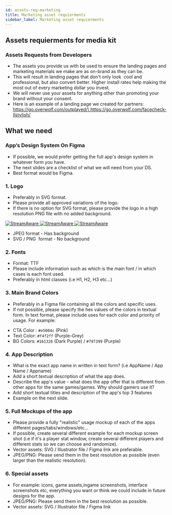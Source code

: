 ```yaml
---
id: assets-req-marketing
title: Marketing asset requierments
sidebar_label: Marketing asset requierments
---
```


##  Assets requierments for media kit

### Assets Requests from Developers
-   The assets you provide us with be used to ensure the landing pages and marketing materials we make are as on-brand as they can be.
-   This will result in landing pages that don't only look  cool and professional, but also convert better. Higher install rates help making the most out of every marketing dollar you invest.  
-   We will never use your assets for anything other than promoting your brand without your consent.
-   Here is an example of a landing page we created for partners:  
  [https://go.overwolf.com/outplayed/\
](https://go.overwolf.com/outplayed/)<https://go.overwolf.com/facecheck-llstylish/>

## What we need
### App’s Design System On Figma
-   If possible, we would prefer getting the full app's design system in whatever form you have. 
-   The next slides are a checklist of what we will need from your DS. 
-   Best format would be Figma.

### 1.  Logo
 -   Preferably in SVG format.
 -   Please provide all approved variations of the logo.
 -   If there is no option for SVG format, please provide the logo in a high resolution PNG file with no added background.
 
 <div class="box" data-slick='{"slidesToShow": 3}'>
  <a data-fancybox="gallery" data-caption="" href="https://lh5.googleusercontent.com/moDxgd34KQDEp3PyWkbtOt9BHCz8XPJ-KPbgYJrtlVfWeO4z8l3JUjh1c1N4hPVg2AJ8rVY-bIUlHILl_mBNzSedi4EYnEvBfIUZqds2PEQwmLN0lYjK-TE3kDSf7yoSOV9Kmpe3_Q"> 
    <span class="thumb">
      <img src="https://lh5.googleusercontent.com/moDxgd34KQDEp3PyWkbtOt9BHCz8XPJ-KPbgYJrtlVfWeO4z8l3JUjh1c1N4hPVg2AJ8rVY-bIUlHILl_mBNzSedi4EYnEvBfIUZqds2PEQwmLN0lYjK-TE3kDSf7yoSOV9Kmpe3_Q" alt="StreamAware">
    </span>
  </a>
  <a data-fancybox="gallery" data-caption="" href="https://lh4.googleusercontent.com/Fi_6tVkUtn9HdXg-0rjSZWG_4uJs7WF4dOkvMerGgOJpnGQB4C_wy73VUyrNrDBeqVXQXPY8-4mDJxT67J2BkvvQ2eRDXbbGkwuWh-XryqPfSymt6iBnIjVp3fWE6f2bez5Zx_mTRw"> 
    <span class="thumb">
      <img src="https://lh4.googleusercontent.com/Fi_6tVkUtn9HdXg-0rjSZWG_4uJs7WF4dOkvMerGgOJpnGQB4C_wy73VUyrNrDBeqVXQXPY8-4mDJxT67J2BkvvQ2eRDXbbGkwuWh-XryqPfSymt6iBnIjVp3fWE6f2bez5Zx_mTRw" alt="StreamAware">
    </span>
  </a>
    <a data-fancybox="gallery" data-caption="" href="https://lh3.googleusercontent.com/SZKwVAqcCmpecoAEGl9YZv5YCR7O5mC3VSr6R544NiTtc5tgDdQiX6UMbgAf8wqnrormqlCHWqcKDZU33EHqa2HVjrLbkkZsiEMZkv_Hstc2Lyw_0eutg_-p39SGmjx9cj6jG6SFxQ"> 
    <span class="thumb">
      <img src="https://lh3.googleusercontent.com/SZKwVAqcCmpecoAEGl9YZv5YCR7O5mC3VSr6R544NiTtc5tgDdQiX6UMbgAf8wqnrormqlCHWqcKDZU33EHqa2HVjrLbkkZsiEMZkv_Hstc2Lyw_0eutg_-p39SGmjx9cj6jG6SFxQ" alt="StreamAware">
    </span>
  </a>

</div>

-   JPEG format - Has background
-   SVG / PNG  format - No background


### 2. Fonts
-   Format: TTF
-   Please include information such as which is the main font / in which cases is each font used.
-   Preferably in html classes (i.e H1, H2, H3 etc...)

### 3. Main Brand Colors
-   Preferably in a Figma file containing all the colors and specific uses.
-   If not possible, please specify the hex values of the colors in textual form. In text format, please include uses for each color and priority of usage. For example:  
* CTA Color : `#e5004c` (Pink)
* Text Color: `#f4f2ff` (Purple-Grey)
* BG Colors: `#161326` (Dark Purple) / `#797399` (Purple)
                    
### 4. App Description
-   What is the exact app name in written in text form? (i.e AppName / App Name / Appname)
-   Add a short textual description of what the app does.
-   Describe the app's value - what does the app offer that is different from other apps for the same games/games. Why should gamers use it?
-   Add short textual titles and description of the app's top 3 features
-   Example on the next slide.

### 5. Full Mockups of the app
-   Please provide a fully "realistic" usage mockup of each of the apps different pages/tabs/windows/etc...
-   If possible, create several different example for each mockup screen shot (i.e if it's a player stat window, create several different players and different stats so we can choose and randomize). 
-   Vector assets: SVG / Illustrator file / Figma link are preferable.  
-   JPEG/PNG: Please send them in the best resolution as possible (even larger than the realistic resolution).

### 6. Special assets
-   For example: icons, game assets,ingame screenshots, interface screenshots etc, everything you want or think we could include in future designs for the app.
-   JPEG/PNG: Please send them in the best resolution as possible.
-   Vector assets: SVG / Illustrator file / Figma link
